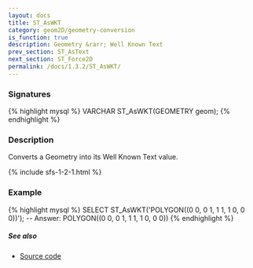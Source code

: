 ```yaml
---
layout: docs
title: ST_AsWKT
category: geom2D/geometry-conversion
is_function: true
description: Geometry &rarr; Well Known Text
prev_section: ST_AsText
next_section: ST_Force2D
permalink: /docs/1.3.2/ST_AsWKT/
---
```


### Signatures

{% highlight mysql %}
VARCHAR ST_AsWKT(GEOMETRY geom);
{% endhighlight %}

### Description

Converts a Geometry into its Well Known Text value.

{% include sfs-1-2-1.html %}

### Example

{% highlight mysql %}
SELECT ST_AsWKT('POLYGON((0 0, 0 1, 1 1, 1 0, 0 0))');
-- Answer: POLYGON((0 0, 0 1, 1 1, 1 0, 0 0))
{% endhighlight %}

##### See also

* <a href="https://github.com/orbisgis/h2gis/blob/master/h2gis-functions/src/main/java/org/h2gis/functions/spatial/convert/ST_AsWKT.java" target="_blank">Source code</a>
